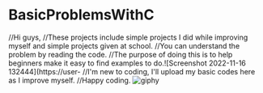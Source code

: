 # BasicProblemsWithC
//Hi guys,
//These projects include simple projects I did while improving myself and simple projects given at school. 
//You can understand the problem by reading the code.
//The purpose of doing this is to help beginners make it easy to find examples to do.![Screenshot 2022-11-16 132444](https://user-
//I'm new to coding, I'll upload my basic codes here as I improve myself.
//Happy coding.
![giphy](https://user-images.githubusercontent.com/98906252/202922104-8d5bfe3c-836e-40c5-8509-a3e4b96ff073.gif)
